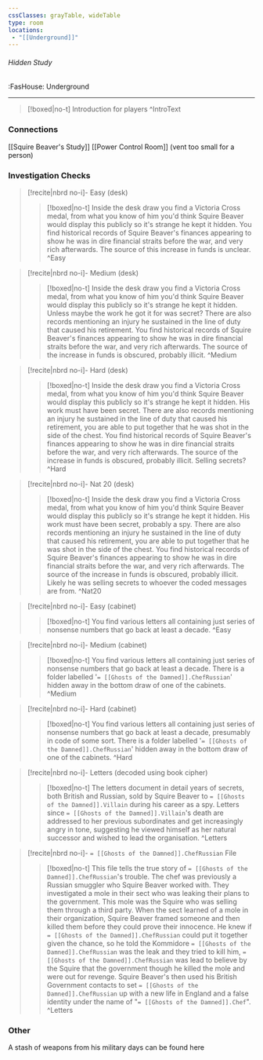 ```yaml
---
cssClasses: grayTable, wideTable
type: room
locations:
 - "[[Underground]]"
---
```

###### Hidden Study
<span class="sub2">:FasHouse: Underground</span>

---

> [!boxed|no-t]
> Introduction for players
>^IntroText
	
### Connections
[[Squire Beaver's Study]]
[[Power Control Room]] (vent too small for a person)

### Investigation Checks

> [!recite|nbrd no-i]- Easy (desk)
> <br>
> 
>> [!boxed|no-t]
>> Inside the desk draw you find a Victoria Cross medal, from what you know of him you'd think Squire Beaver would display this publicly so it's strange he kept it hidden. You find historical records of Squire Beaver's finances appearing to show he was in dire financial straits before the war, and very rich afterwards. The source of this increase in funds is unclear. 
>^Easy

> [!recite|nbrd no-i]- Medium (desk)
> <br>
> 
>> [!boxed|no-t]
>> Inside the desk draw you find a Victoria Cross medal, from what you know of him you'd think Squire Beaver would display this publicly so it's strange he kept it hidden. Unless maybe the work he got it for was secret? There are also records mentioning an injury he sustained in the line of duty that caused his retirement. You find historical records of Squire Beaver's finances appearing to show he was in dire financial straits before the war, and very rich afterwards. The source of the increase in funds is obscured, probably illicit.
>^Medium

> [!recite|nbrd no-i]- Hard (desk)
> <br>
> 
>> [!boxed|no-t]
>> Inside the desk draw you find a Victoria Cross medal, from what you know of him you'd think Squire Beaver would display this publicly so it's strange he kept it hidden. His work must have been secret. There are also records mentioning an injury he sustained in the line of duty that caused his retirement, you are able to put together that he was shot in the side of the chest. You find historical records of Squire Beaver's finances appearing to show he was in dire financial straits before the war, and very rich afterwards. The source of the increase in funds is obscured, probably illicit. Selling secrets?  
>^Hard

> [!recite|nbrd no-i]- Nat 20 (desk)
> <br>
> 
>> [!boxed|no-t]
>> Inside the desk draw you find a Victoria Cross medal, from what you know of him you'd think Squire Beaver would display this publicly so it's strange he kept it hidden. His work must have been secret, probably a spy. There are also records mentioning an injury he sustained in the line of duty that caused his retirement, you are able to put together that he was shot in the side of the chest. You find historical records of Squire Beaver's finances appearing to show he was in dire financial straits before the war, and very rich afterwards. The source of the increase in funds is obscured, probably illicit. Likely he was selling secrets to whoever the coded messages are from.
>^Nat20

> [!recite|nbrd no-i]- Easy (cabinet)
> <br>
> 
>> [!boxed|no-t]
>> You find various letters all containing just series of nonsense numbers that go back at least a decade. 
>^Easy

> [!recite|nbrd no-i]- Medium (cabinet)
> <br>
> 
>> [!boxed|no-t]
>> You find various letters all containing just series of nonsense numbers that go back at least a decade. There is a folder labelled '`= [[Ghosts of the Damned]].ChefRussian`' hidden away in the bottom draw of one of the cabinets. 
>^Medium

> [!recite|nbrd no-i]- Hard (cabinet)
> <br>
> 
>> [!boxed|no-t]
>> You find various letters all containing just series of nonsense numbers that go back at least a decade, presumably in code of some sort. There is a folder labelled  '`= [[Ghosts of the Damned]].ChefRussian`' hidden away in the bottom draw of one of the cabinets. 
>^Hard

> [!recite|nbrd no-i]- Letters (decoded using book cipher)
> <br>
> 
>> [!boxed|no-t]
>> The letters document in detail years of secrets, both British and Russian, sold by Squire Beaver to `= [[Ghosts of the Damned]].Villain` during his career as a spy. Letters since `= [[Ghosts of the Damned]].Villain`'s death are addressed to her previous subordinates and get increasingly angry in tone, suggesting he viewed himself as her natural successor and wished to lead the organisation.
>^Letters

> [!recite|nbrd no-i]- `= [[Ghosts of the Damned]].ChefRussian` File
> <br>
> 
>> [!boxed|no-t]
>> This file tells the true story of `= [[Ghosts of the Damned]].ChefRussian`'s trouble. The chef was previously a Russian smuggler who Squire Beaver worked with. They investigated a mole in their sect who was leaking their plans to the government. This mole was the Squire who was selling them through a third party. When the sect learned of a mole in their organization, Squire Beaver framed someone and then killed them before they could prove their innocence. He knew if `= [[Ghosts of the Damned]].ChefRussian` could put it together given the chance, so he told the Kommidore `= [[Ghosts of the Damned]].ChefRussian` was the leak and they tried to kill him, `= [[Ghosts of the Damned]].ChefRussian` was lead to believe by the Squire that the government though he killed the mole and were out for revenge. Squire Beaver's then used his British Government contacts to set `= [[Ghosts of the Damned]].ChefRussian` up with a new life in England and a false identity under the name of "`= [[Ghosts of the Damned]].Chef`".
>^Letters

### Other
A stash of weapons from his military days can be found here

